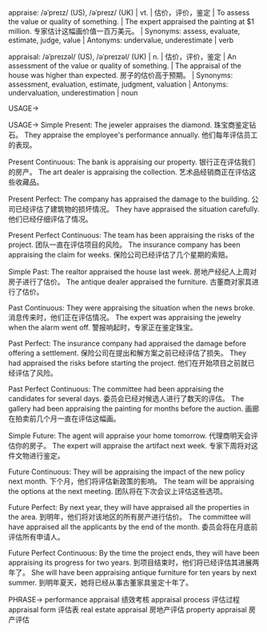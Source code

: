 appraise: /əˈpreɪz/ (US), /əˈpreɪz/ (UK) | vt. | 估价，评价，鉴定 | To assess the value or quality of something.  |  The expert appraised the painting at $1 million.  专家估计这幅画价值一百万美元。 | Synonyms: assess, evaluate, estimate, judge, value | Antonyms: undervalue, underestimate | verb

appraisal: /əˈpreɪzəl/ (US), /əˈpreɪzəl/ (UK) | n. | 估价，评价，鉴定 | An assessment of the value or quality of something. | The appraisal of the house was higher than expected. 房子的估价高于预期。 | Synonyms: assessment, evaluation, estimate, judgment, valuation | Antonyms: undervaluation, underestimation | noun


USAGE->

USAGE->
Simple Present:
The jeweler appraises the diamond.  珠宝商鉴定钻石。
They appraise the employee's performance annually.  他们每年评估员工的表现。


Present Continuous:
The bank is appraising our property. 银行正在评估我们的房产。
The art dealer is appraising the collection. 艺术品经销商正在评估这些收藏品。


Present Perfect:
The company has appraised the damage to the building. 公司已经评估了建筑物的损坏情况。
They have appraised the situation carefully.  他们已经仔细评估了情况。


Present Perfect Continuous:
The team has been appraising the risks of the project. 团队一直在评估项目的风险。
The insurance company has been appraising the claim for weeks. 保险公司已经评估了几个星期的索赔。


Simple Past:
The realtor appraised the house last week. 房地产经纪人上周对房子进行了估价。
The antique dealer appraised the furniture. 古董商对家具进行了估价。


Past Continuous:
They were appraising the situation when the news broke.  消息传来时，他们正在评估情况。
The expert was appraising the jewelry when the alarm went off.  警报响起时，专家正在鉴定珠宝。


Past Perfect:
The insurance company had appraised the damage before offering a settlement. 保险公司在提出和解方案之前已经评估了损失。
They had appraised the risks before starting the project. 他们在开始项目之前就已经评估了风险。


Past Perfect Continuous:
The committee had been appraising the candidates for several days. 委员会已经对候选人进行了数天的评估。
The gallery had been appraising the painting for months before the auction. 画廊在拍卖前几个月一直在评估这幅画。


Simple Future:
The agent will appraise your home tomorrow.  代理商明天会评估你的房子。
The expert will appraise the artifact next week. 专家下周将对这件文物进行鉴定。


Future Continuous:
They will be appraising the impact of the new policy next month.  下个月，他们将评估新政策的影响。
The team will be appraising the options at the next meeting. 团队将在下次会议上评估这些选项。


Future Perfect:
By next year, they will have appraised all the properties in the area. 到明年，他们将对该地区的所有房产进行估价。
The committee will have appraised all the applicants by the end of the month.  委员会将在月底前评估所有申请人。


Future Perfect Continuous:
By the time the project ends, they will have been appraising its progress for two years.  到项目结束时，他们将已经评估其进展两年了。
She will have been appraising antique furniture for ten years by next summer.  到明年夏天，她将已经从事古董家具鉴定十年了。


PHRASE->
performance appraisal 绩效考核
appraisal process 评估过程
appraisal form 评估表
real estate appraisal 房地产评估
property appraisal 房产评估
